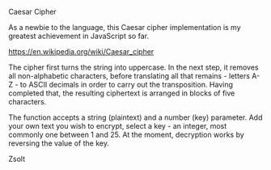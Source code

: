 Caesar Cipher

As a newbie to the language, this Caesar cipher implementation is my greatest achievement in JavaScript so far.

https://en.wikipedia.org/wiki/Caesar_cipher

The cipher first turns the string into uppercase. In the next step, it removes all non-alphabetic characters, before translating all that remains - letters A-Z - to ASCII decimals in order to carry out the transposition. Having completed that, the resulting ciphertext is arranged in blocks of five characters.

The function accepts a string (plaintext) and a number (key) parameter. Add your own text you wish to encrypt, select a key - an integer, most commonly one between 1 and 25. At the moment, decryption works by reversing the value of the key.

Zsolt